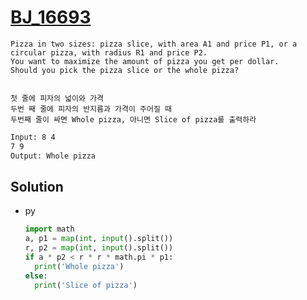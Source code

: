 # [BJ_16693](https://acmicpc.net/problem/16693)

```en
Pizza in two sizes: pizza slice, with area A1 and price P1, or a circular pizza, with radius R1 and price P2.
You want to maximize the amount of pizza you get per dollar.
Should you pick the pizza slice or the whole pizza?


```

```kr
첫 줄에 피자의 넓이와 가격
두번 째 줄에 피자의 반지름과 가격이 주어질 때
두번째 줄이 싸면 Whole pizza, 아니면 Slice of pizza를 출력하라
```

```txt
Input: 8 4
7 9
Output: Whole pizza
```

## Solution

* py

  ```py
  import math
  a, p1 = map(int, input().split())
  r, p2 = map(int, input().split())
  if a * p2 < r * r * math.pi * p1:
    print('Whole pizza')
  else:
    print('Slice of pizza')
  ```
